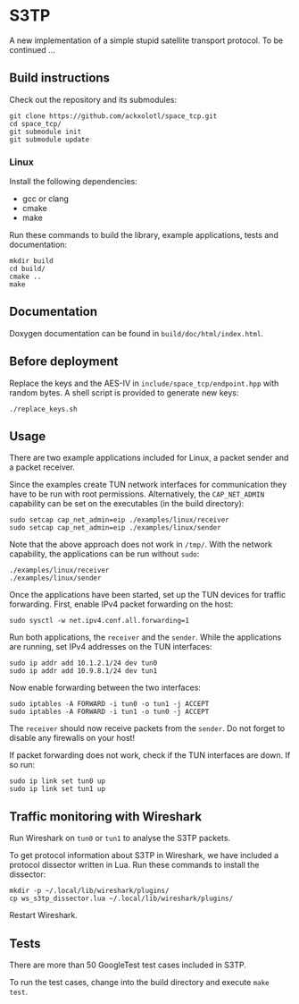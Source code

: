 # S3TP

A new implementation of a simple stupid satellite transport protocol. To be
continued ...

## Build instructions

Check out the repository and its submodules:

```
git clone https://github.com/ackxolotl/space_tcp.git
cd space_tcp/
git submodule init
git submodule update
```

### Linux

Install the following dependencies:

* gcc or clang
* cmake
* make

Run these commands to build the library, example applications, tests and
documentation:

```
mkdir build
cd build/
cmake ..
make
```

## Documentation

Doxygen documentation can be found in `build/doc/html/index.html`.

## Before deployment

Replace the keys and the AES-IV in `include/space_tcp/endpoint.hpp` with random
bytes. A shell script is provided to generate new keys:

```
./replace_keys.sh
```

## Usage

There are two example applications included for Linux, a packet sender and a
packet receiver.

Since the examples create TUN network interfaces for communication they have to
be run with root permissions. Alternatively, the `CAP_NET_ADMIN` capability can
be set on the executables (in the build directory):

```
sudo setcap cap_net_admin=eip ./examples/linux/receiver
sudo setcap cap_net_admin=eip ./examples/linux/sender
```

Note that the above approach does not work in `/tmp/`.  With the network
capability, the applications can be run without `sudo`:

```
./examples/linux/receiver
./examples/linux/sender
```

Once the applications have been started, set up the TUN devices for traffic
forwarding. First, enable IPv4 packet forwarding on the host:

```
sudo sysctl -w net.ipv4.conf.all.forwarding=1
```

Run both applications, the `receiver` and the `sender`. While the applications
are running, set IPv4 addresses on the TUN interfaces:

```
sudo ip addr add 10.1.2.1/24 dev tun0
sudo ip addr add 10.9.8.1/24 dev tun1
```

Now enable forwarding between the two interfaces:

```
sudo iptables -A FORWARD -i tun0 -o tun1 -j ACCEPT
sudo iptables -A FORWARD -i tun1 -o tun0 -j ACCEPT
```

The `receiver` should now receive packets from the `sender`. Do not forget to
disable any firewalls on your host!

If packet forwarding does not work, check if the TUN interfaces are down. If so
run:

```
sudo ip link set tun0 up
sudo ip link set tun1 up
```

## Traffic monitoring with Wireshark

Run Wireshark on `tun0` or `tun1` to analyse the S3TP packets.

To get protocol information about S3TP in Wireshark, we have included a protocol
dissector written in Lua. Run these commands to install the dissector:

```
mkdir -p ~/.local/lib/wireshark/plugins/
cp ws_s3tp_dissector.lua ~/.local/lib/wireshark/plugins/
```

Restart Wireshark.

## Tests

There are more than 50 GoogleTest test cases included in S3TP.

To run the test cases, change into the build directory and execute `make test`.

